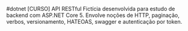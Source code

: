 #dotnet
[CURSO] API RESTful Fictícia desenvolvida para estudo de backend com ASP.NET Core 5. Envolve noções de HTTP, paginação, verbos, versionamento, HATEOAS, swagger e autenticação por token.
